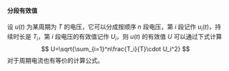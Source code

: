 #### 分段有效值

设 $u(t)$ 为某周期为 $T$ 的电压，它可以分成按顺序 $n$ 段电压，第 $i$ 段记作 $u_i(t)$，持续时长是 $T_i$，第 $i$ 段电压的有效值记作 $U_i$，则 $u(t)$ 的有效值 $U$ 可以通过下式计算
$$
U=\sqrt{\sum_{i=1}^n\frac{T_i}{T}\cdot U_i^2}
$$
对于周期电流也有等价的计算公式。

